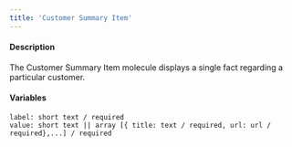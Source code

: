 ```yaml
---
title: 'Customer Summary Item'
---
```

#### Description
The Customer Summary Item molecule displays a single fact regarding a particular customer.

#### Variables
~~~
label: short text / required
value: short text || array [{ title: text / required, url: url / required},...] / required
~~~
